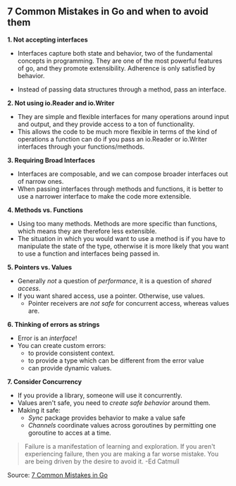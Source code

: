 7 Common Mistakes in Go and when to avoid them
------------------------------------------------

**1. Not accepting interfaces**
* Interfaces capture both state and behavior, two of the fundamental concepts in programming.
  They are one of the most powerful features of go, and they promote extensibility.
  Adherence is only satisfied by behavior.

* Instead of passing data structures through a method, pass an interface.


**2. Not using io.Reader and io.Writer**
* They are simple and flexible interfaces for many operations around input and output,
  and they provide access to a ton of functionality.
* This allows the code to be much more flexible in terms of the kind of operations a function can do
  if you pass an io.Reader or io.Writer interfaces through your functions/methods.


**3. Requiring Broad Interfaces**
* Interfaces are composable, and we can compose broader interfaces out of narrow ones.
* When passing interfaces through methods and functions, it is better to use a narrower interface to make 
  the code more extensible.


**4. Methods vs. Functions**
* Using too many methods. Methods are more specific than functions, which means they are therefore less extensible.
* The situation in which you would want to use a method is if you have to manipulate the state of the type, otherwise
  it is more likely that you want to use a function and interfaces being passed in.


**5. Pointers vs. Values**
* Generally *not* a question of *performance*, it is a question of *shared access*.
* If you want shared access, use a pointer. Otherwise, use values.
	- Pointer receivers are *not safe* for concurrent access, whereas values are.


**6. Thinking of errors as strings**
* Error is an *interface*!
* You can create custom errors:
  - to provide consistent context.
  - to provide a type which can be different from the error value
  - can provide dynamic values.


**7. Consider Concurrency**
* If you provide a library, someone will use it concurrently.
* Values aren't safe, you need to *create safe behavior* around them.
* Making it safe:
  * *Sync* package provides behavior to make a value safe
  * *Channels* coordinate values across goroutines by permitting one goroutine to acces at a time.


>Failure is a manifestation of learning and exploration. 
>If you aren't experiencing failure, then you are making a far worse mistake.
>You are being driven by the desire to avoid it. -Ed Catmull

Source: [7 Common Mistakes in Go](https://www.youtube.com/watch?v=29LLRKIL_TI)
